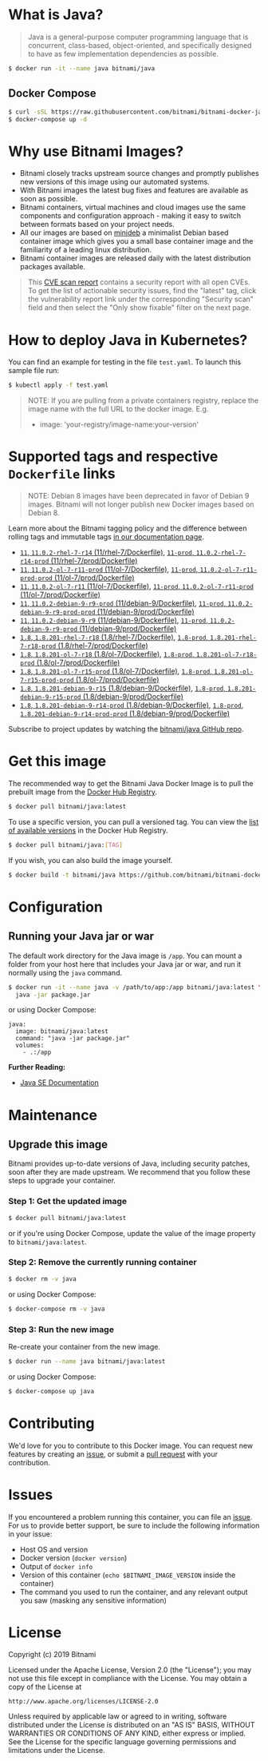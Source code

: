 # What is Java?

> Java is a general-purpose computer programming language that is concurrent, class-based, object-oriented, and specifically designed to have as few implementation dependencies as possible.

```bash
$ docker run -it --name java bitnami/java
```

## Docker Compose

```bash
$ curl -sSL https://raw.githubusercontent.com/bitnami/bitnami-docker-java/master/docker-compose.yml > docker-compose.yml
$ docker-compose up -d
```

# Why use Bitnami Images?

* Bitnami closely tracks upstream source changes and promptly publishes new versions of this image using our automated systems.
* With Bitnami images the latest bug fixes and features are available as soon as possible.
* Bitnami containers, virtual machines and cloud images use the same components and configuration approach - making it easy to switch between formats based on your project needs.
* All our images are based on [minideb](https://github.com/bitnami/minideb) a minimalist Debian based container image which gives you a small base container image and the familiarity of a leading linux distribution.
* Bitnami container images are released daily with the latest distribution packages available.


> This [CVE scan report](https://quay.io/repository/bitnami/java?tab=tags) contains a security report with all open CVEs. To get the list of actionable security issues, find the "latest" tag, click the vulnerability report link under the corresponding "Security scan" field and then select the "Only show fixable" filter on the next page.

# How to deploy Java in Kubernetes?

You can find an example for testing in the file `test.yaml`. To launch this sample file run:

```bash
$ kubectl apply -f test.yaml
```

> NOTE: If you are pulling from a private containers registry, replace the image name with the full URL to the docker image. E.g.
>
> - image: 'your-registry/image-name:your-version'

# Supported tags and respective `Dockerfile` links

> NOTE: Debian 8 images have been deprecated in favor of Debian 9 images. Bitnami will not longer publish new Docker images based on Debian 8.

Learn more about the Bitnami tagging policy and the difference between rolling tags and immutable tags [in our documentation page](https://docs.bitnami.com/containers/how-to/understand-rolling-tags-containers/).


- [`11`, `11.0.2-rhel-7-r14` (11/rhel-7/Dockerfile)](https://github.com/bitnami/bitnami-docker-java/blob/11.0.2-rhel-7-r14/11/rhel-7/Dockerfile), [`11-prod`, `11.0.2-rhel-7-r14-prod` (11/rhel-7/prod/Dockerfile)](https://github.com/bitnami/bitnami-docker-java/blob/11.0.2-rhel-7-r14/11/rhel-7/prod/Dockerfile)
- [`11`, `11.0.2-ol-7-r11-prod` (11/ol-7/Dockerfile)](https://github.com/bitnami/bitnami-docker-java/blob/11.0.2-ol-7-r11-prod/11/ol-7/Dockerfile), [`11-prod`, `11.0.2-ol-7-r11-prod-prod` (11/ol-7/prod/Dockerfile)](https://github.com/bitnami/bitnami-docker-java/blob/11.0.2-ol-7-r11-prod/11/ol-7/prod/Dockerfile)
- [`11`, `11.0.2-ol-7-r11` (11/ol-7/Dockerfile)](https://github.com/bitnami/bitnami-docker-java/blob/11.0.2-ol-7-r11/11/ol-7/Dockerfile), [`11-prod`, `11.0.2-ol-7-r11-prod` (11/ol-7/prod/Dockerfile)](https://github.com/bitnami/bitnami-docker-java/blob/11.0.2-ol-7-r11/11/ol-7/prod/Dockerfile)
- [`11`, `11.0.2-debian-9-r9-prod` (11/debian-9/Dockerfile)](https://github.com/bitnami/bitnami-docker-java/blob/11.0.2-debian-9-r9-prod/11/debian-9/Dockerfile), [`11-prod`, `11.0.2-debian-9-r9-prod-prod` (11/debian-9/prod/Dockerfile)](https://github.com/bitnami/bitnami-docker-java/blob/11.0.2-debian-9-r9-prod/11/debian-9/prod/Dockerfile)
- [`11`, `11.0.2-debian-9-r9` (11/debian-9/Dockerfile)](https://github.com/bitnami/bitnami-docker-java/blob/11.0.2-debian-9-r9/11/debian-9/Dockerfile), [`11-prod`, `11.0.2-debian-9-r9-prod` (11/debian-9/prod/Dockerfile)](https://github.com/bitnami/bitnami-docker-java/blob/11.0.2-debian-9-r9/11/debian-9/prod/Dockerfile)
- [`1.8`, `1.8.201-rhel-7-r18` (1.8/rhel-7/Dockerfile)](https://github.com/bitnami/bitnami-docker-java/blob/1.8.201-rhel-7-r18/1.8/rhel-7/Dockerfile), [`1.8-prod`, `1.8.201-rhel-7-r18-prod` (1.8/rhel-7/prod/Dockerfile)](https://github.com/bitnami/bitnami-docker-java/blob/1.8.201-rhel-7-r18/1.8/rhel-7/prod/Dockerfile)
- [`1.8`, `1.8.201-ol-7-r18` (1.8/ol-7/Dockerfile)](https://github.com/bitnami/bitnami-docker-java/blob/1.8.201-ol-7-r18/1.8/ol-7/Dockerfile), [`1.8-prod`, `1.8.201-ol-7-r18-prod` (1.8/ol-7/prod/Dockerfile)](https://github.com/bitnami/bitnami-docker-java/blob/1.8.201-ol-7-r18/1.8/ol-7/prod/Dockerfile)
- [`1.8`, `1.8.201-ol-7-r15-prod` (1.8/ol-7/Dockerfile)](https://github.com/bitnami/bitnami-docker-java/blob/1.8.201-ol-7-r15-prod/1.8/ol-7/Dockerfile), [`1.8-prod`, `1.8.201-ol-7-r15-prod-prod` (1.8/ol-7/prod/Dockerfile)](https://github.com/bitnami/bitnami-docker-java/blob/1.8.201-ol-7-r15-prod/1.8/ol-7/prod/Dockerfile)
- [`1.8`, `1.8.201-debian-9-r15` (1.8/debian-9/Dockerfile)](https://github.com/bitnami/bitnami-docker-java/blob/1.8.201-debian-9-r15/1.8/debian-9/Dockerfile), [`1.8-prod`, `1.8.201-debian-9-r15-prod` (1.8/debian-9/prod/Dockerfile)](https://github.com/bitnami/bitnami-docker-java/blob/1.8.201-debian-9-r15/1.8/debian-9/prod/Dockerfile)
- [`1.8`, `1.8.201-debian-9-r14-prod` (1.8/debian-9/Dockerfile)](https://github.com/bitnami/bitnami-docker-java/blob/1.8.201-debian-9-r14-prod/1.8/debian-9/Dockerfile), [`1.8-prod`, `1.8.201-debian-9-r14-prod-prod` (1.8/debian-9/prod/Dockerfile)](https://github.com/bitnami/bitnami-docker-java/blob/1.8.201-debian-9-r14-prod/1.8/debian-9/prod/Dockerfile)

Subscribe to project updates by watching the [bitnami/java GitHub repo](https://github.com/bitnami/bitnami-docker-java).

# Get this image

The recommended way to get the Bitnami Java Docker Image is to pull the prebuilt image from the [Docker Hub Registry](https://hub.docker.com/r/bitnami/java).

```bash
$ docker pull bitnami/java:latest
```

To use a specific version, you can pull a versioned tag. You can view the [list of available versions](https://hub.docker.com/r/bitnami/java/tags/) in the Docker Hub Registry.

```bash
$ docker pull bitnami/java:[TAG]
```

If you wish, you can also build the image yourself.

```bash
$ docker build -t bitnami/java https://github.com/bitnami/bitnami-docker-java.git
```

# Configuration

## Running your Java jar or war

The default work directory for the Java image is `/app`. You can mount a folder from your host here that includes your Java jar or war, and run it normally using the `java` command.

```bash
$ docker run -it --name java -v /path/to/app:/app bitnami/java:latest \
  java -jar package.jar
```

or using Docker Compose:

```
java:
  image: bitnami/java:latest
  command: "java -jar package.jar"
  volumes:
    - .:/app
```

**Further Reading:**

  - [Java SE Documentation](https://docs.oracle.com/javase/8/docs/api/)

# Maintenance

## Upgrade this image

Bitnami provides up-to-date versions of Java, including security patches, soon after they are made upstream. We recommend that you follow these steps to upgrade your container.

### Step 1: Get the updated image

```bash
$ docker pull bitnami/java:latest
```

or if you're using Docker Compose, update the value of the image property to `bitnami/java:latest`.

### Step 2: Remove the currently running container

```bash
$ docker rm -v java
```

or using Docker Compose:

```bash
$ docker-compose rm -v java
```

### Step 3: Run the new image

Re-create your container from the new image.

```bash
$ docker run --name java bitnami/java:latest
```

or using Docker Compose:

```bash
$ docker-compose up java
```

# Contributing

We'd love for you to contribute to this Docker image. You can request new features by creating an [issue](https://github.com/bitnami/bitnami-docker-java/issues), or submit a [pull request](https://github.com/bitnami/bitnami-docker-java/pulls) with your contribution.

# Issues

If you encountered a problem running this container, you can file an [issue](https://github.com/bitnami/bitnami-docker-java/issues). For us to provide better support, be sure to include the following information in your issue:

- Host OS and version
- Docker version (`docker version`)
- Output of `docker info`
- Version of this container (`echo $BITNAMI_IMAGE_VERSION` inside the container)
- The command you used to run the container, and any relevant output you saw (masking any sensitive
information)

# License

Copyright (c) 2019 Bitnami

Licensed under the Apache License, Version 2.0 (the "License");
you may not use this file except in compliance with the License.
You may obtain a copy of the License at

    http://www.apache.org/licenses/LICENSE-2.0

Unless required by applicable law or agreed to in writing, software
distributed under the License is distributed on an "AS IS" BASIS,
WITHOUT WARRANTIES OR CONDITIONS OF ANY KIND, either express or implied.
See the License for the specific language governing permissions and
limitations under the License.
